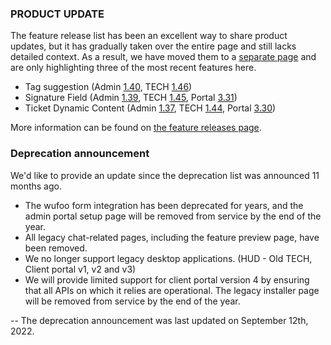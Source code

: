 ### PRODUCT UPDATE

The feature release list has been an excellent way to share product updates, but it has gradually taken over the entire page and still lacks detailed context.
As a result, we have moved them to a [separate page](/configs/release-notes/feature-releases) and are only highlighting three of the most recent features here. 

* Tag suggestion (Admin [1.40](/configs/release-notes/admin/v1.40.1), TECH [1.46](/configs/release-notes/tech/v1.46))
* Signature Field (Admin [1.39](/configs/release-notes/admin/v1.39.1), TECH [1.45](/configs/release-notes/tech/v1.45), Portal [3.31](/configs/release-notes/portal/v3.31))
* Ticket Dynamic Content (Admin [1.37](/configs/release-notes/admin/v1.37.1), TECH [1.44](/configs/release-notes/tech/v1.44), Portal [3.30](/configs/release-notes/portal/v3.30))

More information can be found on [the feature releases page](/configs/release-notes/feature-releases). 

### Deprecation announcement

We'd like to provide an update since the deprecation list was announced 11 months ago. 

* The wufoo form integration has been deprecated for years, and the admin portal setup page will be removed from service by the end of the year. 
* All legacy chat-related pages, including the feature preview page, have been removed. 
* We no longer support legacy desktop applications. (HUD - Old TECH, Client portal v1, v2 and v3)
* We will provide limited support for client portal version 4 by ensuring that all APIs on which it relies are operational. The legacy installer page will be removed from service by the end of the year.

-- The deprecation announcement was last updated on September 12th, 2022. 
